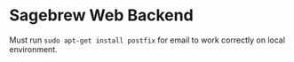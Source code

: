 # Sagebrew Web Backend #
Must run `sudo apt-get install postfix` for email to work correctly on local 
environment. 

